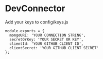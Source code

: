 # DevConnector

Add your keys to config/keys.js

```
module.exports = {
  mongoURI: 'YOUR CONNECTION STRING',
  secretOrKey: 'YOUR SECRET OR KEY',
  clientId: 'YOUR GITHUB CLIENT ID',
  clientSecret: 'YOUR GITHUB CLIENT SECRET'
};
```
